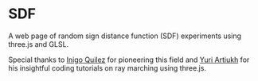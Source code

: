 # SDF
A web page of random sign distance function (SDF) experiments using three.js and GLSL.

Special thanks to [Inigo Quilez](https://iquilezles.org/) for pioneering this field and [Yuri Artiukh](https://www.youtube.com/@akella_) for his insightful coding tutorials on ray marching using three.js.
